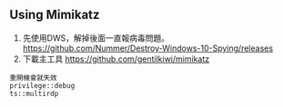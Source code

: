Using Mimikatz
----
1. 先使用DWS，解掉後面一直報病毒問題。 
    https://github.com/Nummer/Destroy-Windows-10-Spying/releases
2. 下載主工具
    https://github.com/gentilkiwi/mimikatz
```
重開機會就失效 
privilege::debug     
ts::multirdp
```
